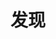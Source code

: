 ---
title: 发现
pageInfo: false
index: false
article: false
lastUpdated: false
dir:
  order: 3
  link: false
---